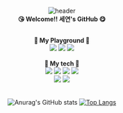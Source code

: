 <div align="center">

  ![header](https://capsule-render.vercel.app/api?type=waving&text=seye0n&color=0:ccbbd8,100:7f99f8&fontColor=415397)<br/>
  <strong>😘  Welcome!! 세연's GitHub  😋</strong><br/><br/>

<strong>🎵 My Playground 🎵</strong><br/>
  <a href="https://www.instagram.com" target="_blank"><img src="https://img.shields.io/badge/instagram-E4405F?style=flat&logo=instagram&logoColor=d6aedd"/></a>
  <a href="https://www.notion.so/dd00952c4ed647e58b93e4f6ee49eb9e?v=5763f9f1645b4ffe81bf97f1d9c912e8" target="_blank">
  <img src="https://img.shields.io/badge/notion-000000?style=flat&logo=notion&logoColor=white"/></a>
  <a href="https://blog.naver.com/cresent_32" target="_blank">
  <img src="https://img.shields.io/badge/naver-03C75A?style=flat&logo=notion&logoColor=white"/></a><br/><br/>
  <strong>🐸 My tech 🐸</strong><br/>
  <img src="https://img.shields.io/badge/Javascript-ffb13b?style=flat&logo=javascript&logoColor=white"/>
  <img src="https://img.shields.io/badge/react-61DAFB?style=flat&logo=react&logoColor=white"/>
  <img src="https://img.shields.io/badge/html5-E34F26?style=flat&logo=html5&logoColor=white"/>
  <img src="https://img.shields.io/badge/css3-1572B6?style=flat&logo=html5&logoColor=white"/><br/>
  <img src="https://img.shields.io/badge/npm-CB3837?style=flat&logo=html5&logoColor=white"/>
  <img src="https://img.shields.io/badge/nodedotjs-339933?style=flat&logo=html5&logoColor=white"/>
  <br/><br/><br/>
  ![Anurag's GitHub stats](https://github-readme-stats.vercel.app/api?username=seye0n&show_icons=true&theme=radical)
  [![Top Langs](https://github-readme-stats.vercel.app/api/top-langs/?username=seye0n&layout=compact)](https://github.com/seye0n/github-readme-stats)
</div>
